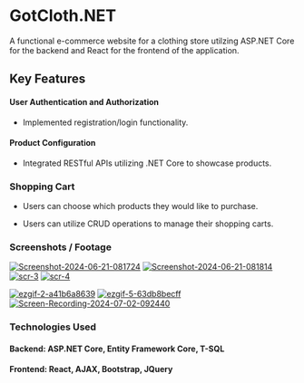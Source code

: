 
# GotCloth.NET

A functional e-commerce website for a clothing store utilzing ASP.NET Core for the backend and React for the frontend of the application.

## Key Features

#### User Authentication and Authorization
- Implemented registration/login functionality.

#### Product Configuration
- Integrated RESTful APIs utilizing .NET Core to showcase products.

### Shopping Cart
- Users can choose which products they would like to purchase.

- Users can utilize CRUD operations to manage their shopping carts.

### Screenshots / Footage

<a href='https://postimg.cc/4mFyQSbH' target='_blank'><img src='https://i.postimg.cc/4mFyQSbH/Screenshot-2024-06-21-081724.png' border='0' alt='Screenshot-2024-06-21-081724'/></a>
<a href='https://postimg.cc/pyFsHwyR' target='_blank'><img src='https://i.postimg.cc/pyFsHwyR/Screenshot-2024-06-21-081814.png' border='0' alt='Screenshot-2024-06-21-081814'/></a>
<a href='https://postimg.cc/CZRQfzMf' target='_blank'><img src='https://i.postimg.cc/CZRQfzMf/scr-3.png' border='0' alt='scr-3'/></a>
<a href='https://postimg.cc/v4kphWNv' target='_blank'><img src='https://i.postimg.cc/v4kphWNv/scr-4.png' border='0' alt='scr-4'/></a>

<a href='https://postimg.cc/Yh9Y670Z' target='_blank'><img src='https://i.postimg.cc/Yh9Y670Z/ezgif-2-a41b6a8639.gif' border='0' alt='ezgif-2-a41b6a8639'/></a>
<a href='https://postimg.cc/JtgXx0QQ' target='_blank'><img src='https://i.postimg.cc/JtgXx0QQ/ezgif-5-63db8becff.gif' border='0' alt='ezgif-5-63db8becff'/></a>
<a href='https://postimg.cc/kDXwYXZY' target='_blank'><img src='https://i.postimg.cc/kDXwYXZY/Screen-Recording-2024-07-02-092440.gif' border='0' alt='Screen-Recording-2024-07-02-092440'/></a>
### Technologies Used
#### Backend: ASP.NET Core, Entity Framework Core, T-SQL

#### Frontend: React, AJAX, Bootstrap, JQuery 